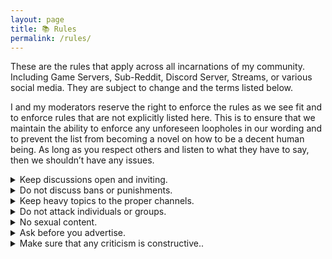 ```yaml
---
layout: page
title: 📚 Rules
permalink: /rules/
---
```

These are the rules that apply across all incarnations of my community. Including Game Servers, Sub-Reddit, Discord Server, Streams, or various social media. They are subject to change and the terms listed below.

I and my moderators reserve the right to enforce the rules as we see fit and to enforce rules that are not explicitly listed here. This is to ensure that we maintain the ability to enforce any unforeseen loopholes in our wording and to prevent the list from becoming a novel on how to be a decent human being. As long as you respect others and listen to what they have to say, then we shouldn’t have any issues. 

<details>
<summary>Keep discussions open and inviting.</summary>
<div>

There is a lot of value to be had in diverse discussions on just about any topic, so please make sure that you don’t turn a discussion hostile towards other people or ideas when there’s no reason to.
</div>
</details>
<details>
<summary>Do not discuss bans or punishments.</summary>
<div>

Any discussions about current or past bans or punishments from any community will not be tolerated. If you need to discuss or appeal a punishment you received in our community please send an email to **staff@naspen.mov**.
Any discussion of your punishment outside of the email will result in an immediate and retroactive denial of your appeal.
</div>
</details>
<details>
<summary>Keep heavy topics to the proper channels.</summary>
<div>

A lot of us come here to relax and enjoy our free time. We do have spaces to discuss political and weighted topics for the time being, so please keep anything related to ongoing world events or IRL drama to those places.
</div>
</details>
<details>
<summary>Do not attack individuals or groups.</summary>
<div>

This is a very general rule by design. Any form of targeted bullying, hate speech, or harassment will not be tolerated. While we allow the use of swears they **are not** to be directed towards people. This includes in our political channels. 
</div>
</details>
<details>
<summary>No sexual content.</summary>
<div>

The general NSFW rule applies. We are not an adult oriented community and as such do not allow for sexually explicit content. This includes but is not limited to, Sexualized Roleplay, Pornographic imagery, and Fetish discussion.
</div>
</details>
<details>
<summary>Ask before you advertise.</summary>
<div>

Sharing other communities is amazing! But we need to make sure that the communities are relevant to our community or the discussion at hand. This is to avoid getting spammed with community links.
</div>
</details>
<details>
<summary>Make sure that any criticism is constructive..</summary>
<div>

If someone is going to spend time making something and you feel it’s worth responding to, then it’s worth at least putting in the effort to not tear them down. If the only thing you have to say is that it sucks, but not why or how, then your criticism sucks because all it does is limit their creativity.
</div>
</details>
